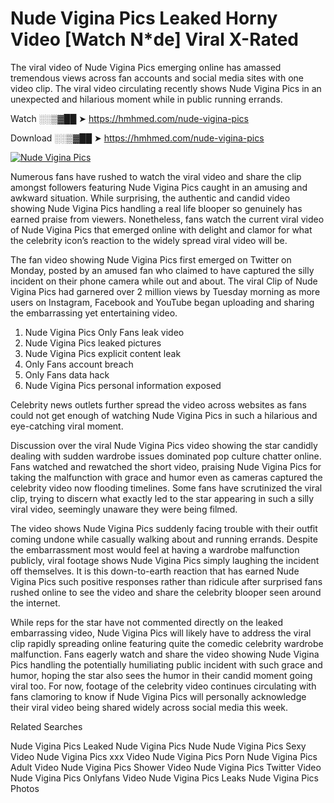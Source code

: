 ﻿# Nude Vigina Pics Leaked Horny Video [Watch N*de] Viral X-Rated

The viral video of ﻿Nude Vigina Pics emerging online has amassed tremendous views across fan accounts and social media sites with one video clip. The viral video circulating recently shows ﻿Nude Vigina Pics in an unexpected and hilarious moment while in public running errands. 

Watch ░░▒▓██ ➤ https://hmhmed.com/nude-vigina-pics

Download ░░▒▓██ ➤ https://hmhmed.com/nude-vigina-pics

[![Nude Vigina Pics](https://i.imgur.com/dJHk4Zq.gif)](https://hmhmed.com/nude-vigina-pics)

Numerous fans have rushed to watch the viral video and share the clip amongst followers featuring ﻿Nude Vigina Pics caught in an amusing and awkward situation. While surprising, the authentic and candid video showing ﻿Nude Vigina Pics handling a real life blooper so genuinely has earned praise from viewers. Nonetheless, fans watch the current viral video of ﻿Nude Vigina Pics that emerged online with delight and clamor for what the celebrity icon’s reaction to the widely spread viral video will be.

The fan video showing ﻿Nude Vigina Pics first emerged on Twitter on Monday, posted by an amused fan who claimed to have captured the silly incident on their phone camera while out and about. The viral Clip of ﻿Nude Vigina Pics had garnered over 2 million views by Tuesday morning as more users on Instagram, Facebook and YouTube began uploading and sharing the embarrassing yet entertaining video. 

1. ﻿Nude Vigina Pics Only Fans leak video
2. ﻿Nude Vigina Pics leaked pictures
3. ﻿Nude Vigina Pics explicit content leak
4. Only Fans account breach
5. Only Fans data hack
6. ﻿Nude Vigina Pics personal information exposed

Celebrity news outlets further spread the video across websites as fans could not get enough of watching ﻿Nude Vigina Pics in such a hilarious and eye-catching viral moment. 

Discussion over the viral ﻿Nude Vigina Pics video showing the star candidly dealing with sudden wardrobe issues dominated pop culture chatter online. Fans watched and rewatched the short video, praising ﻿Nude Vigina Pics for taking the malfunction with grace and humor even as cameras captured the celebrity video now flooding timelines. Some fans have scrutinized the viral clip, trying to discern what exactly led to the star appearing in such a silly viral video, seemingly unaware they were being filmed.

The video shows ﻿Nude Vigina Pics suddenly facing trouble with their outfit coming undone while casually walking about and running errands. Despite the embarrassment most would feel at having a wardrobe malfunction publicly, viral footage shows ﻿Nude Vigina Pics simply laughing the incident off themselves. It is this down-to-earth reaction that has earned ﻿Nude Vigina Pics such positive responses rather than ridicule after surprised fans rushed online to see the video and share the celebrity blooper seen around the internet.  

While reps for the star have not commented directly on the leaked embarrassing video, ﻿Nude Vigina Pics will likely have to address the viral clip rapidly spreading online featuring quite the comedic celebrity wardrobe malfunction. Fans eagerly watch and share the video showing ﻿Nude Vigina Pics handling the potentially humiliating public incident with such grace and humor, hoping the star also sees the humor in their candid moment going viral too. For now, footage of the celebrity video continues circulating with fans clamoring to know if ﻿Nude Vigina Pics will personally acknowledge their viral video being shared widely across social media this week.

Related Searches

﻿Nude Vigina Pics Leaked
﻿Nude Vigina Pics Nude
﻿Nude Vigina Pics Sexy Video
﻿Nude Vigina Pics xxx Video
﻿Nude Vigina Pics Porn
﻿Nude Vigina Pics Adult Video
﻿Nude Vigina Pics Shower Video
﻿Nude Vigina Pics Twitter Video
﻿Nude Vigina Pics Onlyfans Video
﻿Nude Vigina Pics Leaks
﻿Nude Vigina Pics Photos